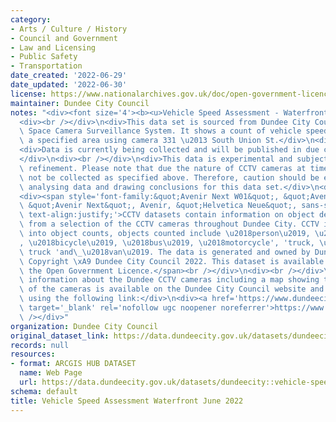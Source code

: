 ```yaml
---
category:
- Arts / Culture / History
- Council and Government
- Law and Licensing
- Public Safety
- Transportation
date_created: '2022-06-29'
date_updated: '2022-06-30'
license: https://www.nationalarchives.gov.uk/doc/open-government-licence/version/3/
maintainer: Dundee City Council
notes: "<div><font size='4'><b><u>Vehicle Speed Assessment - Waterfront</u></b></font></div>\n\
  <div><br /></div>\n<div>This data set is sourced from Dundee City Council's Public\
  \ Space Camera Surveillance System. It shows a count of vehicle speeds in mph in\
  \ a specified area using camera 331 \u2013 South Union St.</div>\n<div><br /></div>\n\
  <div>Data is currently being collected and will be published in due course.\_\_\
  </div>\n<div><br /></div>\n<div>This data is experimental and subject to further\
  \ refinement. Please note that due the nature of CCTV cameras at times data may\
  \ not be collected as specified above. Therefore, caution should be exercised when\
  \ analysing data and drawing conclusions for this data set.</div>\n<div><br /></div>\n\
  <div><span style='font-family:&quot;Avenir Next W01&quot;, &quot;Avenir Next W00&quot;,\
  \ &quot;Avenir Next&quot;, Avenir, &quot;Helvetica Neue&quot;, sans-serif; font-size:16px;\
  \ text-align:justify;'>CCTV datasets contain information on object detections taken\
  \ from a selection of the CCTV cameras throughout Dundee City. CCTV images are translated\
  \ into object counts, objects counted include \u2018person\u2019, \u2018car\u2019\
  , \u2018bicycle\u2019, \u2018bus\u2019, \u2018motorcycle', 'truck, \u2018pickup\
  \ truck 'and\_\u2018van\u2019. The data is generated and owned by Dundee City Council.\
  \ Copyright \xA9 Dundee City Council 2022. This dataset is available for use under\
  \ the Open Government Licence.</span><br /></div>\n<div><br /></div>\n<div>Background\
  \ information about the Dundee CCTV cameras including a map showing the location\
  \ of the cameras is available on the Dundee City Council website and can be accessed\
  \ using the following link:</div>\n<div><a href='https://www.dundeecity.gov.uk/service-area/city-development/sustainable-transport-and-roads/dundees-public-space-camera-surveillance-system'\
  \ target='_blank' rel='nofollow ugc noopener noreferrer'>https://www.dundeecity.gov.uk/service-area/city-development/sustainable-transport-and-roads/dundees-public-space-camera-surveillance-system</a><br\
  \ /></div>"
organization: Dundee City Council
original_dataset_link: https://data.dundeecity.gov.uk/datasets/dundeecity::vehicle-speed-assessment-waterfront-june-2022
records: null
resources:
- format: ARCGIS HUB DATASET
  name: Web Page
  url: https://data.dundeecity.gov.uk/datasets/dundeecity::vehicle-speed-assessment-waterfront-june-2022
schema: default
title: Vehicle Speed Assessment Waterfront June 2022
---
```

